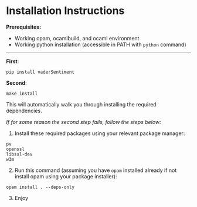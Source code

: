 # Installation Instructions

**Prerequisites:**
- Working opam, ocamlbuild, and ocaml environment
- Working python installation (accessible in PATH with `python` command)

---

**First**:
```
pip install vaderSentiment
```

**Second**:
```
make install
```
This will automatically walk you through installing the required dependencies.


_If for some reason the second step fails, follow the steps below:_
1. Install these required packages using your relevant package manager:
```
pv
openssl
libssl-dev
w3m
```

2. Run this command (assuming you have `opam` installed already if not install opam using your package installer):
```
opam install . --deps-only
```

3. Enjoy